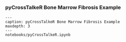 ### pyCrossTalkeR Bone Marrow Fibrosis Example

```{toctree}
---
caption: pyCrossTalkeR Bone Marrow Fibrosis Example
maxdepth: 3
---
notebooks/pyCrossTalkeR.ipynb
```


